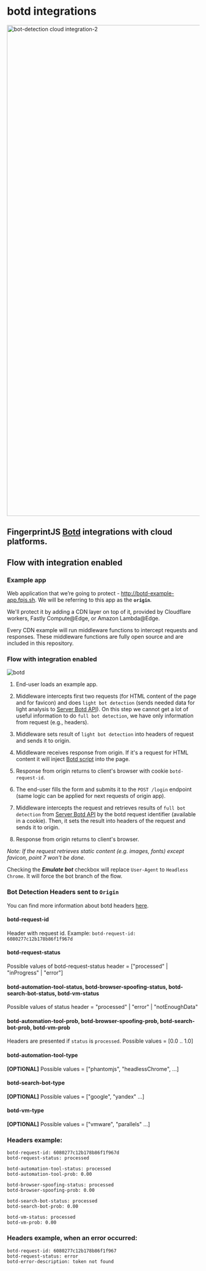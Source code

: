 # botd integrations
<img width="1280" alt="bot-detection cloud integration-2" src="https://user-images.githubusercontent.com/27387/122214619-f97ab080-ceb2-11eb-8cca-59cdcab33e8b.png">


## FingerprintJS [Botd](https://github.com/fingerprintjs/botd) integrations with cloud platforms.

## Flow with integration enabled

### Example app
Web application that we’re going to protect - http://botd-example-app.fpjs.sh. We will be referring to this app as the **`origin`**.

We'll protect it by adding a CDN layer on top of it, provided by Cloudflare workers, Fastly Compute@Edge, or Amazon Lambda@Edge.

Every CDN example will run middleware functions to intercept requests and responses. These middleware functions are fully open source and are included in this repository.

### Flow with integration enabled
![botd](https://user-images.githubusercontent.com/10922372/126072756-aa246534-2f1c-41d0-b10c-8dc8ea057025.png)

1. End-user loads an example app.

2. Middleware intercepts first two requests
   (for HTML content of the page and for favicon) and does `light bot detection`
   (sends needed data for light analysis to [Server Botd API](https://github.com/fingerprintjs/botd/blob/main/docs/server_api.md)).
   On this step we cannot get a lot of useful information to do
   `full bot detection`, we have only information from request (e.g., headers).

3. Middleware sets result of `light bot detection` into headers of request and sends it to origin.

4. Middleware receives response from origin. If it's a request for HTML content it will inject
   [Botd script](https://github.com/fingerprintjs/botd) into the page.

5. Response from origin returns to client's browser with cookie `botd-request-id`.

6. The end-user fills the form and submits it to the `POST /login` endpoint
   (same logic can be applied for next requests of origin app).

7. Middleware intercepts the request and retrieves results of `full bot detection` from [Server Botd API](https://github.com/fingerprintjs/botd/blob/main/docs/server_api.md)
   by the botd request identifier (available in a cookie). Then, it sets the result into headers of the request and
   sends it to origin.

8. Response from origin returns to client's browser.

*Note: If the request retrieves static content (e.g. images, fonts) except favicon, point 7 won't be done.*

Checking the ***Emulate bot*** checkbox will replace `User-Agent` to `Headless Chrome`.
It will force the bot branch of the flow.

### Bot Detection Headers sent to `Origin`

You can find more information about botd headers [here](https://github.com/fingerprintjs/botd/blob/main/docs/server_api.md).

#### botd-request-id
Header with request id. Example:
`botd-request-id: 6080277c12b178b86f1f967d`
#### botd-request-status
Possible values of botd-request-status header = ["processed" | "inProgress" | "error"]
#### botd-automation-tool-status, botd-browser-spoofing-status, botd-search-bot-status, botd-vm-status
Possible values of status header = "processed" | "error" | "notEnoughData"
#### botd-automation-tool-prob, botd-browser-spoofing-prob, botd-search-bot-prob, botd-vm-prob
Headers are presented if `status` is `processed`. Possible values = [0.0 .. 1.0]
#### botd-automation-tool-type
**[OPTIONAL]** Possible values = ["phantomjs", "headlessChrome", ...]
#### botd-search-bot-type
**[OPTIONAL]** Possible values = ["google", "yandex" ...]
#### botd-vm-type
**[OPTIONAL]** Possible values = ["vmware", "parallels" ...]
### Headers example:
```
botd-request-id: 6080277c12b178b86f1f967d
botd-request-status: processed

botd-automation-tool-status: processed
botd-automation-tool-prob: 0.00

botd-browser-spoofing-status: processed
botd-browser-spoofing-prob: 0.00

botd-search-bot-status: processed
botd-search-bot-prob: 0.00

botd-vm-status: processed
botd-vm-prob: 0.00
```
### Headers example, when an error occurred:
```
botd-request-id: 6080277c12b178b86f1f967
botd-request-status: error
botd-error-description: token not found
```
